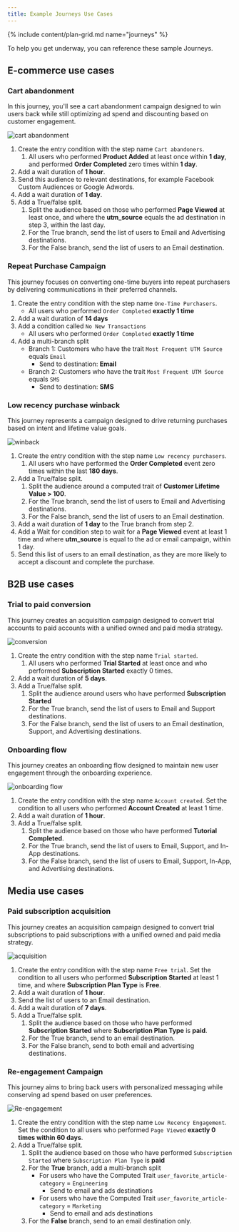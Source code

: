 ```yaml
---
title: Example Journeys Use Cases
---
```


{% include content/plan-grid.md name="journeys" %}

To help you get underway, you can reference these sample Journeys.

## E-commerce use cases

### Cart abandonment

In this journey, you'll see a cart abandonment campaign designed to win users back while still optimizing ad spend and discounting based on customer engagement.

![cart abandonment](images/journey_cart-abandonment.png)

1. Create the entry condition with the step name `Cart abandoners`.
   1. All users who performed **Product Added** at least once within **1 day**, and performed **Order Completed** zero times within **1 day**.
2. Add a wait duration of **1 hour**.
3. Send this audience to relevant destinations, for example Facebook Custom Audiences or Google Adwords.
4. Add a wait duration of **1 day**.
5. Add a True/false split.
   1. Split the audience based on those who performed **Page Viewed** at least once, and where the **utm_source** equals the ad destination in step 3, within the last day.
   2. For the True branch, send the list of users to Email and Advertising destinations.
   3. For the False branch, send the list of users to an Email destination.

### Repeat Purchase Campaign

This journey focuses on converting one-time buyers into repeat purchasers by delivering communications in their preferred channels.

1. Create the entry condition with the step name `One-Time Purchasers`.
   - All users who performed `Order Completed` **exactly 1 time**
2. Add a wait duration of **14 days**
3. Add a condition called `No New Transactions`
   - All users who performed `Order Completed` **exactly 1 time**
4. Add a multi-branch split
   - Branch 1: Customers who have the trait `Most Frequent UTM Source` equals `Email`
     - Send to destination: **Email**
   - Branch 2: Customers who have the trait `Most Frequent UTM Source` equals `SMS`
     - Send to destination: **SMS**


### Low recency purchase winback

This journey represents a campaign designed to drive returning purchases based on intent and lifetime value goals.

![winback](images/journey_winback.png)

1. Create the entry condition with the step name `Low recency purchasers`.
   1. All users who have performed the **Order Completed** event zero times within the last **180 days**.
2. Add a True/false split.
   1. Split the audience around a computed trait of **Customer Lifetime Value > 100**.
   2. For the True branch, send the list of users to Email and Advertising destinations.
   3. For the False branch, send the list of users to an Email destination.
3. Add a wait duration of **1 day** to the True branch from step 2.
4. Add a Wait for condition step to wait for a **Page Viewed** event at least 1 time and where **utm_source** is equal to the ad or email campaign, within 1 day.
5. Send this list of users to an email destination, as they are more likely to accept a discount and complete the purchase.

## B2B use cases

### Trial to paid conversion
This journey creates an acquisition campaign designed to convert trial accounts to paid accounts with a unified owned and paid media strategy.

![conversion](images/journey_conversion.png)

1. Create the entry condition with the step name `Trial started`.
   1. All users who performed **Trial Started** at least once and who performed **Subscription Started** exactly 0 times.
2. Add a wait duration of **5 days**.
3. Add a True/false split.
   1. Split the audience around users who have performed **Subscription Started**
   2. For the True branch, send the list of users to Email and Support destinations.
   3. For the False branch, send the list of users to an Email destination, Support, and Advertising destinations.

### Onboarding flow

This journey creates an onboarding flow designed to maintain new user engagement through the onboarding experience.

![onboarding flow](images/journey_onboarding.png)

1. Create the entry condition with the step name `Account created`. Set the condition to all users who performed **Account Created** at least 1 time.
2. Add a wait duration of **1 hour**.
3. Add a True/false split.
   1. Split the audience based on those who have performed **Tutorial Completed**.
   2. For the True branch, send the list of users to Email, Support, and In-App destinations.
   3. For the False branch, send the list of users to Email, Support, In-App, and Advertising destinations.

## Media use cases

### Paid subscription acquisition

This journey creates an acquisition campaign designed to convert trial subscriptions to paid subscriptions with a unified owned and paid media strategy.

![acquisition](images/journey_acquisition.png)

1. Create the entry condition with the step name `Free trial`. Set the condition to all users who performed **Subscription Started** at least 1 time, and where **Subscription Plan Type** is **Free**.
2. Add a wait duration of **1 hour**.
3. Send the list of users to an Email destination.
4. Add a wait duration of **7 days**.
5. Add a True/false split.
   1. Split the audience based on those who have performed **Subscription Started** where **Subscription Plan Type** is **paid**.
   2. For the True branch, send to an email destination.
   3. For the False branch, send to both email and advertising destinations.

### Re-engagement Campaign

This journey aims to bring back users with personalized messaging while conserving ad spend based on user preferences.

![Re-engagement](images/journey_re-engagement.png)

1. Create the entry condition with the step name `Low Recency Engagement`. Set the condition to all users who performed `Page Viewed` **exactly 0 times within 60 days**.
2. Add a True/false split.
   1. Split the audience based on those who have performed `Subscription Started` where `Subscription Plan Type` is **paid**
   2. For the **True** branch, add a multi-branch split
      - For users who have the Computed Trait `user_favorite_article-category` = `Engineering`
        - Send to email and ads destinations
      - For users who have the Computed Trait `user_favorite_article-category` = `Marketing`
        - Send to email and ads destinations
   3. For the **False** branch, send to an email destination only.
